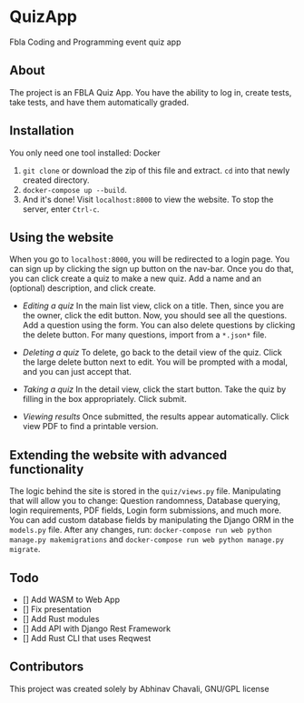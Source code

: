 # QuizApp
Fbla Coding and Programming event quiz app

## About
The project is an FBLA Quiz App. You have the ability to log in, create tests, take tests, and have them automatically graded.

## Installation
You only need one tool installed: Docker
1. `git clone` or download the zip of this file and extract. `cd` into that newly created directory.
2. `docker-compose up --build`.
3.  And it's done! Visit `localhost:8000` to view the website. To stop the server, enter `Ctrl-c`.

## Using the website
When you go to `localhost:8000`, you will be redirected to a login page. You can sign up by clicking the sign up button on the nav-bar. Once you do that, you can click create a quiz to make a new quiz. Add a name and an (optional) description, and click create.

 - *Editing a quiz*
 In the main list view, click on a title. Then, since you are the owner, click the edit button. Now, you should see all the questions. Add a question using the form. You can also delete questions by clicking the delete button. For many questions, import from a `*.json*` file.
 
 - *Deleting a quiz*
 To delete, go back to the detail view of the quiz. Click the large delete button next to edit. You will be prompted with a modal, and you can just accept that.
 
 - *Taking a quiz*
 In the detail view, click the start button. Take the quiz by filling in the box appropriately. Click submit.
 
 - *Viewing results*
 Once submitted, the results appear automatically. Click view PDF to find a printable version.
 
## Extending the website with advanced functionality
The logic behind the site is stored in the `quiz/views.py` file. Manipulating that will allow you to change: Question randomness, Database querying, login requirements, PDF fields, Login form submissions, and much more. You can add custom database fields by manipulating the Django ORM in the `models.py` file. After any changes, run: `docker-compose run web python manage.py makemigrations` and `docker-compose run web python manage.py migrate`.

## Todo
- [] Add WASM to Web App
- [] Fix presentation
- [] Add Rust modules
- [] Add API with Django Rest Framework
- [] Add Rust CLI that uses Reqwest

## Contributors
This project was created solely by Abhinav Chavali, GNU/GPL license
